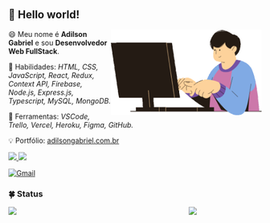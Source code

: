 ## 👾 Hello world!

<img src="img/gif-animation-1.gif" min-width="300px" max-width="300px" width="300px" align="right" alt="Computador">

<p align="left"> 
  😄 Meu nome é <strong>Adilson Gabriel</strong> e sou <strong>Desenvolvedor Web FullStack</strong>.
</p>

<p align="left">
  🚀 Habilidades: <em>HTML, CSS, JavaScript, React, Redux, Context API, Firebase, Node.js, Express.js, Typescript, MySQL, MongoDB.</em>
</p>

<p align="left">
  💼 Ferramentas: <em>VSCode, Trello, Vercel, Heroku, Figma, GitHub.</em>
</p>

<p align="left">
  💡 Portfólio: <a href="https://adilsongabriel.com.br/">adilsongabriel.com.br</a>
</p>

<p align="left">
  <a href="https://twitter.com/_adilsongb" alt="Twitter">
    <img src="https://img.shields.io/badge/Twitter-1DA1F2?style=for-the-badge&logo=twitter&logoColor=white"/>
  </a>

  <a href="https://www.linkedin.com/in/adilsongabriel/" alt="Linkedin">
    <img src="https://img.shields.io/badge/LinkedIn-0077B5?style=for-the-badge&logo=linkedin&logoColor=white">
  </a>
  
  [![Gmail](https://img.shields.io/static/v1?label=Gmail&labelColor=EA0008&message=adilsongb.rabelo@gmail.com&color=555555&style=flat-square&logo=gmail&logoColor=white)](mailto:adilsongb.rabelo@gmail.com)
</p>

### 🍀 Status

<img src="https://github-readme-stats.vercel.app/api?username=adilsongb&show_icons=true&hide_border=true&theme=cobalt" align="left" width="359px">
<img src="https://github-readme-stats.vercel.app/api/top-langs/?username=adilsongb&hide=html&hide_border=true&layout=compact&theme=cobalt" width="300px">
